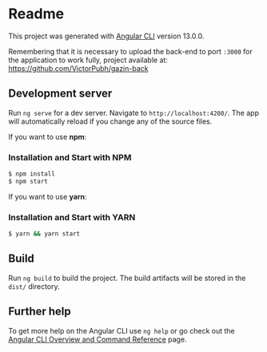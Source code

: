 # Readme

This project was generated with [Angular CLI](https://github.com/angular/angular-cli) version 13.0.0.

Remembering that it is necessary to upload the back-end to port `:3000` for the application to work fully, project available at: https://github.com/VictorPubh/gazin-back

## Development server

Run `ng serve` for a dev server. Navigate to `http://localhost:4200/`. The app will automatically reload if you change any of the source files.

If you want to use **npm**:

### Installation and Start with NPM

```bash
$ npm install
$ npm start
```

If you want to use **yarn**:

### Installation and Start with YARN

```bash
$ yarn && yarn start
```

## Build

Run `ng build` to build the project. The build artifacts will be stored in the `dist/` directory.

## Further help

To get more help on the Angular CLI use `ng help` or go check out the [Angular CLI Overview and Command Reference](https://angular.io/cli) page.
